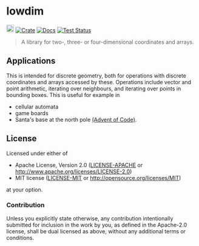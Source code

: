 # lowdim

[<img alt="github" src="https://img.shields.io/badge/github-starblue/lowdim?style=for-the-badge&labelColor=555555&logo=github" height="20">](https://github.com/starblue/lowdim)
[![Crate](https://img.shields.io/crates/v/lowdim.svg)](https://crates.io/crates/lowdim)
[![Docs](https://docs.rs/lowdim/badge.svg)](https://docs.rs/lowdim)
[![Test Status](https://github.com/starblue/lowdim/workflows/tests/badge.svg?event=push)](https://github.com/starblue/lowdim/actions)

> A library for two-, three- or four-dimensional coordinates and arrays.

## Applications

This is intended for discrete geometry,
both for operations with discrete coordinates and arrays accessed by these.
Operations include vector and point arithmetic, iterating over neighbours,
and iterating over points in bounding boxes.
This is useful for example in

- cellular automata
- game boards
- Santa's base at the north pole [(Advent of Code)](https://adventofcode.com/).

## License

Licensed under either of

- Apache License, Version 2.0 ([LICENSE-APACHE](LICENSE-APACHE) or
  http://www.apache.org/licenses/LICENSE-2.0)
- MIT license ([LICENSE-MIT](LICENSE-MIT) or http://opensource.org/licenses/MIT)

at your option.

### Contribution

Unless you explicitly state otherwise, any contribution intentionally submitted
for inclusion in the work by you, as defined in the Apache-2.0 license, shall be
dual licensed as above, without any additional terms or conditions.
